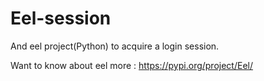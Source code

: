 # Eel-session

And eel project(Python) to acquire a login session.

Want to know about eel more : https://pypi.org/project/Eel/
